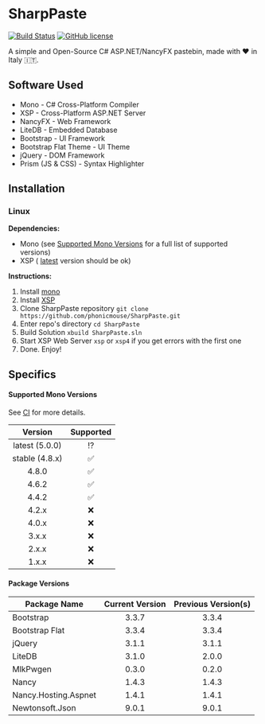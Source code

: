 # SharpPaste
[![Build Status](https://img.shields.io/travis/phonicmouse/SharpPaste.svg?style=flat-square)](https://travis-ci.org/phonicmouse/SharpPaste)
[![GitHub license](https://img.shields.io/badge/license-MIT-blue.svg?style=flat-square)](https://raw.githubusercontent.com/phonicmouse/SharpPaste/master/LICENSE)

A simple and Open-Source C# ASP.NET/NancyFX pastebin, made with :heart: in Italy :it:.

## Software Used
* Mono - C# Cross-Platform Compiler
* XSP - Cross-Platform ASP.NET Server
* NancyFX - Web Framework
* LiteDB - Embedded Database
* Bootstrap - UI Framework
* Bootstrap Flat Theme - UI Theme
* jQuery - DOM Framework
* Prism (JS & CSS) - Syntax Highlighter

## Installation

### Linux
**Dependencies:**
* Mono (see [Supported Mono Versions](#supported-mono-versions) for a full list of supported versions)
* XSP ( [latest](https://github.com/mono/xsp) version should be ok)


**Instructions:**
1. Install [mono](http://www.mono-project.com/docs/getting-started/install/linux/)
2. Install [XSP](https://github.com/mono/xsp/blob/master/INSTALL)
3. Clone SharpPaste repository ```git clone https://github.com/phonicmouse/SharpPaste.git```
4. Enter repo's directory ```cd SharpPaste```
5. Build Solution ```xbuild SharpPaste.sln```
6. Start XSP Web Server ```xsp``` or ```xsp4``` if you get errors with the first one
7. Done. Enjoy!

## Specifics

#### Supported Mono Versions
See [CI](https://travis-ci.org/phonicmouse/SharpPaste) for more details.

| Version        | Supported          |
|:--------------:|:------------------:|
| latest (5.0.0) | :interrobang:      |
| stable (4.8.x) | :white_check_mark: |
| 4.8.0          | :white_check_mark: |
| 4.6.2          | :white_check_mark: |
| 4.4.2          | :white_check_mark: |
| 4.2.x          | :x:                |
| 4.0.x          | :x:                |
| 3.x.x          | :x:                |
| 2.x.x          | :x:                |
| 1.x.x          | :x:                |

#### Package Versions
| Package Name         | Current Version | Previous Version(s)     |
|----------------------|:---------------:|:-----------------------:|
| Bootstrap            | 3.3.7           | 3.3.4                   |
| Bootstrap Flat       | 3.3.4           | 3.3.4                   |
| jQuery               | 3.1.1           | 3.1.1                   |
| LiteDB               | 3.1.0           | 2.0.0                   |
| MlkPwgen             | 0.3.0           | 0.2.0                   |
| Nancy                | 1.4.3           | 1.4.3                   |
| Nancy.Hosting.Aspnet | 1.4.1           | 1.4.1                   |
| Newtonsoft.Json      | 9.0.1           | 9.0.1                   |

